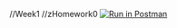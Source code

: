 //Week1
//zHomework0
[![Run in Postman](https://run.pstmn.io/button.svg)](https://app.getpostman.com/run-collection/85d061d3cd3698af29de)
